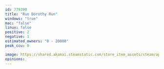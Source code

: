 ```yaml
---
id: 779390
title: "Run Dorothy Run"
windows: "true"
mac: "false"
linux: false
positive: 2
negative: 1
estimated_owners: "0 - 20000"
peak_ccu: 0

image: https://shared.akamai.steamstatic.com/store_item_assets/steam/apps/779390/header.jpg?t=1548897480
opinions:
---
```


